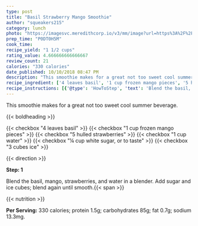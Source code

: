 ```yaml
---
type: post
title: "Basil Strawberry Mango Smoothie"
author: "squeakers215"
category: lunch
photo: "https://imagesvc.meredithcorp.io/v3/mm/image?url=https%3A%2F%2Fimages.media-allrecipes.com%2Fuserphotos%2F4488476.jpg"
prep_time: "P0DT0H5M"
cook_time: 
recipe_yield: "1 1/2 cups"
rating_value: 4.666666666666667
review_count: 21
calories: "330 calories"
date_published: 10/10/2018 08:47 PM
description: "This smoothie makes for a great not too sweet cool summer beverage."
recipe_ingredient: ['4 leaves basil', '1 cup frozen mango pieces', '5 hulled strawberries', '1 cup water', '¼ cup white sugar, or to taste', '3 cubes  ice']
recipe_instructions: [{'@type': 'HowToStep', 'text': 'Blend the basil, mango, strawberries, and water in a blender. Add sugar and ice cubes; blend again until smooth.\n'}]
---
```


This smoothie makes for a great not too sweet cool summer beverage. 

{{< boldheading >}}

{{< checkbox "4 leaves basil" >}}
{{< checkbox "1 cup frozen mango pieces" >}}
{{< checkbox "5  hulled strawberries" >}}
{{< checkbox "1 cup water" >}}
{{< checkbox "¼ cup white sugar, or to taste" >}}
{{< checkbox "3 cubes  ice" >}}


{{< direction >}}

**Step: 1**

Blend the basil, mango, strawberries, and water in a blender. Add sugar and ice cubes; blend again until smooth.{{< span >}}

{{< nutrition >}}

**Per Serving:** 330 calories; protein 1.5g; carbohydrates 85g; fat 0.7g; sodium 13.3mg.